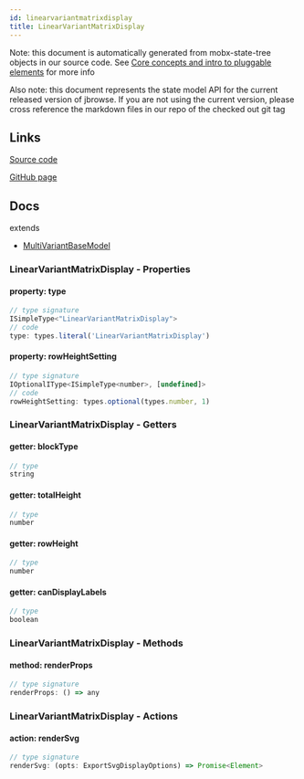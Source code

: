 ```yaml
---
id: linearvariantmatrixdisplay
title: LinearVariantMatrixDisplay
---
```


Note: this document is automatically generated from mobx-state-tree objects in
our source code. See
[Core concepts and intro to pluggable elements](/docs/developer_guide/) for more
info

Also note: this document represents the state model API for the current released
version of jbrowse. If you are not using the current version, please cross
reference the markdown files in our repo of the checked out git tag

## Links

[Source code](https://github.com/GMOD/jbrowse-components/blob/main/plugins/variants/src/MultiLinearVariantMatrixDisplay/model.ts)

[GitHub page](https://github.com/GMOD/jbrowse-components/tree/main/website/docs/models/LinearVariantMatrixDisplay.md)

## Docs

extends

- [MultiVariantBaseModel](../multivariantbasemodel)

### LinearVariantMatrixDisplay - Properties

#### property: type

```js
// type signature
ISimpleType<"LinearVariantMatrixDisplay">
// code
type: types.literal('LinearVariantMatrixDisplay')
```

#### property: rowHeightSetting

```js
// type signature
IOptionalIType<ISimpleType<number>, [undefined]>
// code
rowHeightSetting: types.optional(types.number, 1)
```

### LinearVariantMatrixDisplay - Getters

#### getter: blockType

```js
// type
string
```

#### getter: totalHeight

```js
// type
number
```

#### getter: rowHeight

```js
// type
number
```

#### getter: canDisplayLabels

```js
// type
boolean
```

### LinearVariantMatrixDisplay - Methods

#### method: renderProps

```js
// type signature
renderProps: () => any
```

### LinearVariantMatrixDisplay - Actions

#### action: renderSvg

```js
// type signature
renderSvg: (opts: ExportSvgDisplayOptions) => Promise<Element>
```
